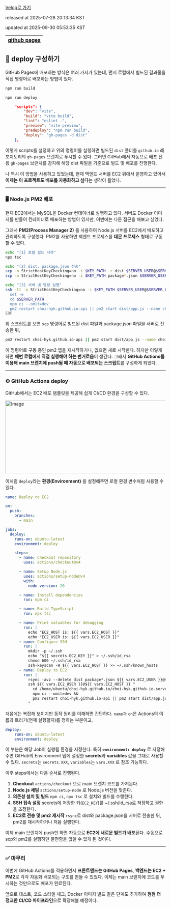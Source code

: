 [Velog로 가기](https://velog.io/@choi-hyk/GitHub-Pages-deploy-구성하기)

released at 2025-07-28 20:13:34 KST

updated at 2025-09-30 05:53:35 KST

|[github pages](https://velog.io/tags/github-pages)|
|----|

## 🚀 deploy 구성하기

GitHub Pages에 배포하는 방식은 여러 가지가 있는데, 먼저 로컬에서 빌드된 결과물을 직접 명령어로 배포하는 방법이 있다.

```bash
npm run build
```

```bash
npm run deploy
```

```json
    "scripts": {
        "dev": "vite",
        "build": "vite build",
        "lint": "eslint .",
        "preview": "vite preview",
        "predeploy": "npm run build",
        "deploy": "gh-pages -d dist"
    },
```

이렇게 scripts를 설정하고 위의 명령어를 실행하면 빌드된 `dist` 폴더를 `github.io` 레포지토리의 `gh-pages` 브랜치로 푸시할 수 있다.
그러면 GitHub에서 자동으로 배포 전용 `gh-pages` 브랜치를 감지해 해당 dist 파일을 기준으로 빌드 및 배포를 진행한다.

나 역시 이 방법을 사용하고 있었는데, 현재 백엔드 서버를 EC2 위에서 운영하고 있어서 **이제는 이 프로젝트도 배포를 자동화하고 싶다**는 생각이 들었다.

---

### 🖥️ Node.js PM2 배포

현재 EC2에서는 MySQL을 Docker 컨테이너로 실행하고 있다. 서버도 Docker 이미지를 만들어 컨테이너로 배포하는 방법이 있지만, 이번에는 다른 접근을 해보고 싶었다.

그래서 **PM2(Process Manager 2)** 를 사용하여 Node.js 서버를 EC2에서 배포하고 관리하도록 구성했다. PM2를 사용하면 백엔드 프로세스를 **데몬 프로세스** 형태로 구동할 수 있다.

```bash
echo "[1] 로컬 빌드 시작"
npx tsc

echo "[2] dist, package.json 전송"
scp -o StrictHostKeyChecking=no -i $KEY_PATH -r dist $SERVER_USER@$SERVER_HOST:$SERVER_PATH
scp -o StrictHostKeyChecking=no -i $KEY_PATH package*.json $SERVER_USER@$SERVER_HOST:$SERVER_PATH

echo "[3] 서버 내 명령 실행"
ssh -tt -o StrictHostKeyChecking=no -i $KEY_PATH $SERVER_USER@$SERVER_HOST << EOF
  set -e
  cd $SERVER_PATH
  npm ci --omit=dev
  pm2 restart choi-hyk.github.io-api || pm2 start dist/app.js --name choi-hyk.github.io-api
EOF
```

위 스크립트를 보면 `scp` 명령어로 빌드된 dist 파일과 package.json 파일을 서버로 전송한 뒤,

```bash
pm2 restart choi-hyk.github.io-api || pm2 start dist/app.js --name choi-hyk.github.io-api
```

이 명령어로 구동 중인 pm2 앱을 재시작하거나, 없으면 새로 시작한다.
하지만 이렇게 하면 **매번 로컬에서 직접 실행해야 하는 번거로움**이 생긴다. 그래서 **GitHub Actions를 이용해 main 브랜치에 push될 때 자동으로 배포되는 스크립트**를 구성하게 되었다.

---

### ⚙️ GitHub Actions deploy

GitHub에서는 EC2 배포 템플릿을 제공해 쉽게 CI/CD 환경을 구성할 수 있다.

<img width="898" height="229" alt="Image" src="https://github.com/user-attachments/assets/fc1c6873-bcf3-4920-909d-fb40e20c74cb" />

이처럼 `deploy`라는 **환경(Environment)** 을 설정해주면 로컬 환경 변수처럼 사용할 수 있다.

```yml
name: Deploy to EC2

on:
  push:
    branches:
      - main

jobs:
  deploy:
    runs-on: ubuntu-latest
    environment: deploy 

    steps:
      - name: Checkout repository
        uses: actions/checkout@v4

      - name: Setup Node.js
        uses: actions/setup-node@v4
        with:
          node-version: 20

      - name: Install dependencies
        run: npm ci

      - name: Build TypeScript
        run: npx tsc

      - name: Print valuables for debugging
        run: |
          echo "EC2_HOST is: ${{ vars.EC2_HOST }}"
          echo "EC2_USER is: ${{ vars.EC2_USER }}"
      - name: Configure SSH
        run: |
          mkdir -p ~/.ssh
          echo "${{ secrets.EC2_KEY }}" > ~/.ssh/id_rsa
          chmod 600 ~/.ssh/id_rsa
          ssh-keyscan -H ${{ vars.EC2_HOST }} >> ~/.ssh/known_hosts
      - name: Deploy to EC2
        run: |
          rsync -avz --delete dist package*.json ${{ vars.EC2_USER }}@${{ vars.EC2_HOST }}:/home/ubuntu/choi-hyk.github.io/choi-hyk.github.io.server/
          ssh ${{ vars.EC2_USER }}@${{ vars.EC2_HOST }} "
            cd /home/ubuntu/choi-hyk.github.io/choi-hyk.github.io.server &&
            npm ci --omit=dev &&
            pm2 restart choi-hyk.github.io-api || pm2 start dist/app.js --name choi-hyk.github.io-api
          "
```

처음에는 복잡해 보이지만 동작 원리를 이해하면 간단하다.
`name`과 `on`은 Actions의 이름과 트리거(언제 실행할지)를 정하는 부분이고,

```yml
deploy:
    runs-on: ubuntu-latest
    environment: deploy 
```

이 부분은 해당 Job이 실행될 환경을 지정한다. 특히 **`environment: deploy`** 로 지정해주면 GitHub의 Environment 탭에 설정한 **secrets**와 **variables** 값을 그대로 사용할 수 있다.
`secrets`는 `secrets.XXX`, `variables`는 `vars.XXX` 로 참조 가능하다.

이후 steps에서는 다음 순서로 진행된다.

1. **Checkout**
   `actions/checkout` 으로 main 브랜치 코드를 가져온다.
2. **Node.js 세팅**
   `actions/setup-node` 로 Node.js 버전을 맞춘다.
3. **의존성 설치 및 빌드**
   `npm ci`, `npx tsc` 로 설치와 빌드를 수행한다.
4. **SSH 접속 설정**
   secrets에 저장한 키(`EC2_KEY`)를 \~/.ssh/id\_rsa로 저장하고 권한을 조정한다.
5. **EC2로 전송 및 pm2 재시작**
   `rsync`로 dist와 package.json을 서버로 전송한 뒤, pm2를 재시작하거나 처음 실행한다.


이제 main 브랜치에 push만 하면 자동으로 **EC2에 새로운 빌드가 배포**된다.
수동으로 scp와 pm2를 실행하던 불편함을 없앨 수 있게 된 것이다.

---

### ✅ 마무리

이번에 GitHub Actions를 적용하면서 **프론트엔드는 GitHub Pages**, **백엔드는 EC2 + PM2**로 각각 자동화 배포되는 구조를 만들 수 있었다.
이제는 main 브랜치에 코드를 푸시하는 것만으로도 배포가 완료된다.

앞으로 테스트, 코드 스타일 체크, Docker 이미지 빌드 같은 단계도 추가하여 **점점 더 정교한 CI/CD 파이프라인**으로 확장해볼 예정이다.

